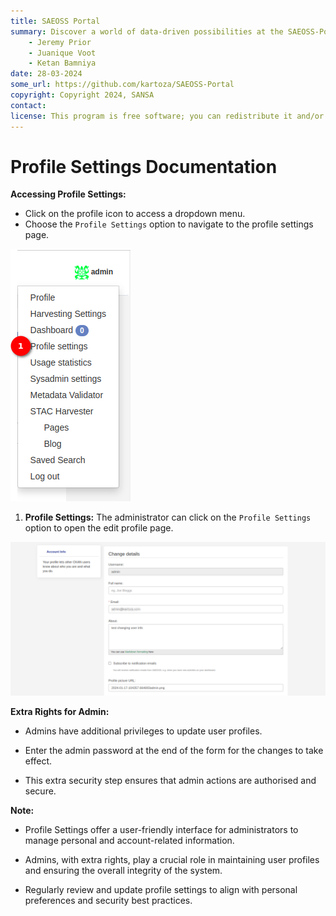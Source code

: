 ```yaml
---
title: SAEOSS Portal
summary: Discover a world of data-driven possibilities at the SAEOSS-Portal, where information converges to empower data sharing and decision-making.
    - Jeremy Prior
    - Juanique Voot
    - Ketan Bamniya
date: 28-03-2024
some_url: https://github.com/kartoza/SAEOSS-Portal
copyright: Copyright 2024, SANSA
contact:
license: This program is free software; you can redistribute it and/or modify it under the terms of the GNU Affero General Public License as published by the Free Software Foundation; either version 3 of the License, or (at your option) any later version.
---
```


# Profile Settings Documentation

**Accessing Profile Settings:**
- Click on the profile icon to access a dropdown menu.
- Choose the `Profile Settings` option to navigate to the profile settings page.

![profile setting option](./img/profile-setting-2.png)

1. **Profile Settings:** The administrator can click on the `Profile Settings` option to open the edit profile page.

![edit profile](./img/profile-setting-1.png)

**Extra Rights for Admin:**

- Admins have additional privileges to update user profiles.

- Enter the admin password at the end of the form for the changes to take effect.

- This extra security step ensures that admin actions are authorised and secure.

**Note:**

- Profile Settings offer a user-friendly interface for administrators to manage personal and account-related information.

- Admins, with extra rights, play a crucial role in maintaining user profiles and ensuring the overall integrity of the system.

- Regularly review and update profile settings to align with personal preferences and security best practices.
